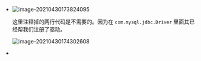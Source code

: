 + ![image-20210430173824095](C:\Users\雨初\AppData\Roaming\Typora\typora-user-images\image-20210430173824095.png)

  这里注释掉的两行代码是不需要的。因为在 `com.mysql.jdbc.Driver` 里面其已经帮我们注册了驱动。

  ![image-20210430174302608](C:\Users\雨初\AppData\Roaming\Typora\typora-user-images\image-20210430174302608.png)

+ 